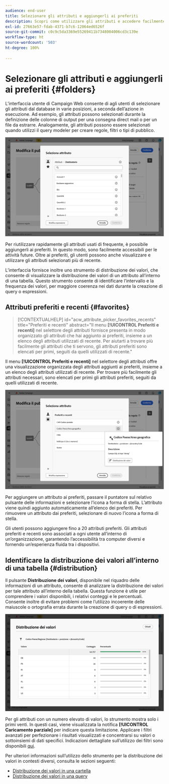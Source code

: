 ```yaml
---
audience: end-user
title: Selezionare gli attributi e aggiungerli ai preferiti
description: Scopri come utilizzare gli attributi e accedere facilmente agli attributi preferiti e utilizzati di recente.
exl-id: 27663e57-fdab-4371-b7c6-12064ed6526f
source-git-commit: c0c9c5da3369e55269411b7348004006cd3c139e
workflow-type: ht
source-wordcount: '503'
ht-degree: 100%

---
```


# Selezionare gli attributi e aggiungerli ai preferiti {#folders}

L’interfaccia utente di Campaign Web consente di agli utenti di selezionare gli attributi dal database in varie posizioni, a seconda dell’azione in esecuzione. Ad esempio, gli attributi possono selezionati durante la definizione delle colonne di output per una consegna direct mail o per un file da estrarre. Analogamente, gli attributi possono essere selezionati quando utilizzi il query modeler per creare regole, filtri o tipi di pubblico.

![Selezionare gli attributi dall’interfaccia del database, visualizzando le opzioni degli attributi.](assets/attributes-list.png)

Per riutilizzare rapidamente gli attributi usati di frequente, è possibile aggiungerli ai preferiti. In questo modo, sono facilmente accessibili per le attività future. Oltre ai preferiti, gli utenti possono anche visualizzare e utilizzare gli attributi selezionati più di recente.

L’interfaccia fornisce inoltre uno strumento di distribuzione dei valori, che consente di visualizzare la distribuzione dei valori di un attributo all’interno di una tabella. Questo strumento consente di identificare l’intervallo e la frequenza dei valori, per maggiore coerenza nei dati durante la creazione di query o espressioni.

## Attributi preferiti e recenti {#favorites}

>[!CONTEXTUALHELP]
>id="acw_attribute_picker_favorites_recents"
>title="Preferiti e recenti"
>abstract="Il menu **[!UICONTROL Preferiti e recenti]** nel selettore degli attributi fornisce presenta in modo organizzato gli attributi che hai aggiunto ai preferiti, insieme a un elenco degli attributi utilizzati di recente. Per aiutarti a trovare più facilmente gli attributi che ti servono, gli attributi preferiti sono elencati per primi, seguiti da quelli utilizzati di recente."

Il menu **[!UICONTROL Preferiti e recenti]** nel selettore degli attributi offre una visualizzazione organizzata degli attributi aggiunti ai preferiti, insieme a un elenco degli attributi utilizzati di recente. Per trovare più facilmente gli attributi necessari, sono elencati per primi gli attributi preferiti, seguiti da quelli utilizzati di recente.

![Menu Preferiti e recenti che mostra gli attributi preferiti e quelli utilizzati di recente.](assets/attributes-favorites.png)

Per aggiungere un attributo ai preferiti, passare il puntatore sul relativo pulsante delle informazioni e selezionare l’icona a forma di stella. L’attributo viene quindi aggiunto automaticamente all’elenco dei preferiti. Per rimuovere un attributo dai preferiti, selezionare di nuovo l’icona a forma di stella.

Gli utenti possono aggiungere fino a 20 attributi preferiti. Gli attributi preferiti e recenti sono associati a ogni utente all’interno di un’organizzazione, garantendo l’accessibilità tra computer diversi e fornendo un’esperienza fluida tra i dispositivi.

## Identificare la distribuzione dei valori all’interno di una tabella {#distribution}

Il pulsante **Distribuzione dei valori**, disponibile nel riquadro delle informazioni di un attributo, consente di analizzare la distribuzione dei valori per tale attributo all’interno della tabella. Questa funzione è utile per comprendere i valori disponibili, i relativi conteggi e le percentuali. Consente inoltre di evitare problemi come l’utilizzo incoerente delle maiuscole o ortografia errata durante la creazione di query o di espressioni.

![Interfaccia dello strumento Distribuzione dei valori che mostra conteggi e percentuali dei valori degli attributi.](assets/attributes-distribution-values.png)

Per gli attributi con un numero elevato di valori, lo strumento mostra solo i primi venti. In questi casi, viene visualizzata la notifica **[!UICONTROL Caricamento parziale]** per indicare questa limitazione. Applicare i filtri avanzati per perfezionare i risultati visualizzati e concentrarsi su valori o sottoinsiemi di dati specifici. Indicazioni dettagliate sull’utilizzo dei filtri sono disponibili [qui](../get-started/work-with-folders.md#filter-the-values).

Per ulteriori informazioni sull’utilizzo dello strumento per la distribuzione dei valori in contesti diversi, consulta le sezioni seguenti:

* [Distribuzione dei valori in una cartella](../get-started/work-with-folders.md##distribution-values-folder)
* [Distribuzione dei valori in una query](../query/build-query.md#distribution-values-query)